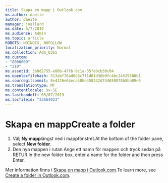 ```yaml
---
title: Skapa en mapp i Outlook.com
ms.author: daeite
author: daeite
manager: joallard
ms.date: 5/7/2019
ms.audience: Admin
ms.topic: article
ROBOTS: NOINDEX, NOFOLLOW
localization_priority: Normal
ms.collection: Adm_O365
ms.custom:
- "8000009"
- "219"
ms.assetid: 3b8d2755-e80b-47fb-9c1a-35fe9cb30c04
ms.openlocfilehash: 513abf76ad0d3c7f1d81d36b9fc4bc24529588b1
ms.sourcegitcommit: 8e4126e64eca48be458242d744650878b8bb89e5
ms.translationtype: MT
ms.contentlocale: sv-SE
ms.lasthandoff: 05/07/2019
ms.locfileid: "33664023"
---
```

# <a name="create-a-folder"></a><span data-ttu-id="6e94d-102">Skapa en mapp</span><span class="sxs-lookup"><span data-stu-id="6e94d-102">Create a folder</span></span>

1. <span data-ttu-id="6e94d-103">Välj **Ny mapp**längst ned i mappfönstret.</span><span class="sxs-lookup"><span data-stu-id="6e94d-103">At the bottom of the folder pane, select **New folder**.</span></span>
2. <span data-ttu-id="6e94d-104">Den nya mappen i rutan Ange ett namn för mappen och tryck sedan på RETUR.</span><span class="sxs-lookup"><span data-stu-id="6e94d-104">In the new folder box, enter a name for the folder and then press Enter.</span></span>

<span data-ttu-id="6e94d-105">Mer information finns i [Skapa en mapp i Outlook.com](https://go.microsoft.com/fwlink/p/?linkid=873114).</span><span class="sxs-lookup"><span data-stu-id="6e94d-105">To learn more, see [Create a folder in Outlook.com](https://go.microsoft.com/fwlink/p/?linkid=873114).</span></span>